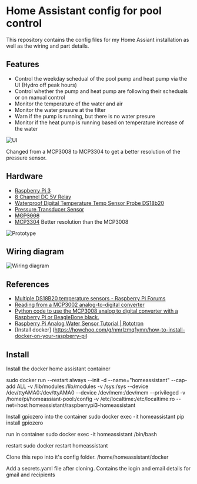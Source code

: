# Home Assistant config for pool control

This repository contains the config files for my Home Assiant installation as well as the wiring and part details. 

## Features 
- Control the weekday schedual of the pool pump and heat pump via the UI (Hydro off peak hours)
- Control whether the pump and heat pump are following their scheduals or on manual control
- Monitor the temperature of the water and air
- Monitor the water presure at the filter
- Warn if the pump is running, but there is no water presure
- Monitor if the heat pump is running based on temperature increase of the water


![UI](https://photos.google.com/share/AF1QipPd23cosl_N7I3wDKKjx02mKE319PRBtdANf8HQsN3tp99fpL7GtVKpOv30xRhetA/photo/AF1QipPrKzfBRaqB8sHn4Q4uKvEoyGaQvb2GLDugb8Iw?key=RlR3LVpZalNTS1YzUHBaVV93NmNDZEwxWjhxTmRR)

Changed from a MCP3008 to MCP3304 to get a better resolution of the pressure sensor.

## Hardware
 - [Raspberry Pi 3](https://www.amazon.ca/gp/product/B01CCF9BYG/ref=oh_aui_detailpage_o09_s00?ie=UTF8&psc=1)
 - [8 Channel DC 5V Relay](https://www.amazon.ca/gp/product/B06XCN5JNH/ref=oh_aui_detailpage_o09_s00?ie=UTF8&psc=1)
 - [Waterproof Digital Temperature Temp Sensor Probe DS18b20](https://www.amazon.ca/gp/product/B00KUNKR3M/ref=oh_aui_detailpage_o06_s00?ie=UTF8&psc=1)
 - [Pressure Transducer Sensor](https://www.amazon.ca/gp/product/B01HZ3ZZOA/ref=oh_aui_detailpage_o05_s00?ie=UTF8&psc=1)
 - ~~[MCP3008](https://www.arrow.com/en/products/mcp3008-isl/microchip-technology)~~
 - [MCP3304](https://www.arrow.com/en/products/mcp3304-cip/microchip-technology) Better resolution than the MCP3008
 

![Prototype](https://lh3.googleusercontent.com/waQtGIF67kGwf7V296dOhuWUJnspYXckcvVhmi2y508CW8mvcgHtvnjeL556jIWcE4PD1NDbTcQuVWMEWGL1gu0J4FUGL7j7nA9M1a0NdUv7eYiTDNlVLifd4En36SFTgVO5ZtdyHVRHeZuRUfRwUeLE3B7DIZmd8y2zdTM1E2I0fcjz5uRJbgfWyGSuWllJfVgxQQBDwS4A8UAPUsIwlB4ry0NrtjxUIYFmf2mea-lTEEQ0ilPRF_fkeH7gMJkJqKRfYXNa5lBtJM4pLN-tjyo0Lsk3pSAKP7P03BV4KuRhOH4CG5qegp2L61acqIS1iOqoTKphAy4zJpZFhqglPSdcN261rUtFQusJuK7NTWyy74r5mn_MDa85QxZQOlak9Gc7V5d4xpj3DKK5Wqm-zEAk1TZKP_1PS7hGdMDCXdz5v3YBvrO5-MjUTYctP8mZKgeLDErUKuGGGj0lgpLhMb4rJkbbK94wTMjZLd-PB_y3TIwtq_NsagGmVUeYJeq16_8794BJP7-Z4Vun9Sgn1kIttRSPrmyr1JMAcZtDjNWuEX0xXxBc2wwQjzPgG9aSjcKuiEVL6ya2nRvjoJkA1Qo9bsx5nY-nxR8IeVuPTl00LTzSEqjf0B5a9mCKMwI=w842-h631-no)

 ## Wiring diagram
 ![Wiring diagram](https://lh3.googleusercontent.com/eiYkt-wOfxL9Qv-RUSDkqZ2L9bfmHqCE7K6mz7LyLNYNLfosTCYQESngmEZoNrIEtnQ_40ytn3GTp26-CWt-OcqcY03n6nWddu0i6QY2B1N2w2-UwPgFAm-RfXL8cnL5oFGaiXnB3GDshH64vcoRjBgHPrrA3t7botwhrSThMWIx0TY1QvWOMH3njeQkqR7gbOXLsFrWLf461xFsiCFxGxIt0Y_J-litAL2rI51_KiV7T__OS1nmh6ISJKWPUPPDM3nUqG6Ck-XfVMrl_35BVq2Z0bhcl_0DZf_Iwllxeght8OLlnJJhLRV8VcDiViES8mlDO6BZJzBvt64hVZg6obhGHB9_9RTnIpjHNl09x7rZlUXsOl0xOfREqutuDYC3AQ4xJbafswRiv-drhsinZkbUzGNTUqsmDMFSW1GHa36-Lw4YCVd_-DsvVk15aNWPYAq5xyd2aJ8ETUXD0sL4MY1fu7IR5obbMUQjYd-kOK_mtSh10mwZyG9ZgqB0pud_zFed8wrJk066ePGZsYCk5Le8xhbxcr6paDik7H09r3MMYMetHl9jC5tKqLnoUBTNC2YcSmdkafI0IYfKWqip4ZU9eFvwpre7y3kLMtcgWdBVIXmavGN5_GAO_n9b4mmbANJnVvPaiz4stVvO3gVmpVBfeiEmKihw50ftCKWLhF5zlU2W-VG01mAv=w1366-h402-no)
 
 ## References
 - [Multiple DS18B20 temperature sensors - Raspberry Pi Forums](https://www.raspberrypi.org/forums/viewtopic.php?t=167896)
 - [Reading from a MCP3002 analog-to-digital converter](http://raspberry.io/projects/view/reading-from-a-mcp3002-analog-to-digital-converter/)
 - [Python code to use the MCP3008 analog to digital converter with a Raspberry Pi or BeagleBone black.](https://github.com/adafruit/Adafruit_Python_MCP3008)
 - [Raspberry Pi Analog Water Sensor Tutorial | Rototron](https://www.rototron.info/raspberry-pi-analog-water-sensor-tutorial/)
 - [Install docker] (https://howchoo.com/g/nmrlzmq1ymn/how-to-install-docker-on-your-raspberry-pi)
## Install

Install the docker home assistant container

sudo docker run --restart always --init -d --name="homeassistant" --cap-add ALL -v /lib/modules:/lib/modules -v /sys:/sys --device /dev/ttyAMA0:/dev/ttyAMA0 --device /dev/mem:/dev/mem --privileged -v /home/pi/homeassiant-pool:/config -v /etc/localtime:/etc/localtime:ro --net=host homeassistant/raspberrypi3-homeassistant

Install gpiozero into the container
sudo docker exec -it homeassistant pip install gpiozero

run in container
sudo docker exec -it homeassistant /bin/bash

restart
sudo docker restart homeassistant


Clone this repo into it's config folder. /home/homeassistant/docker

Add a secrets.yaml file after cloning. Contains the login and email details for gmail and recipients
